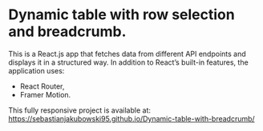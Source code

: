 # Dynamic table with row selection and breadcrumb.

This is a React.js app that fetches data from different API endpoints and displays it in a structured way. In addition to React’s built-in features, the application uses:
- React Router,
- Framer Motion.

This fully responsive project is available at: 
https://sebastianjakubowski95.github.io/Dynamic-table-with-breadcrumb/
